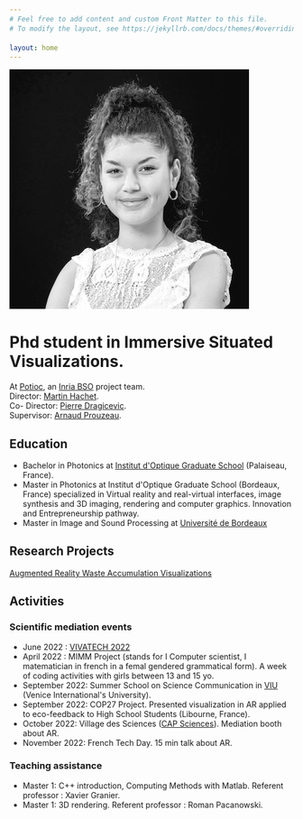```yaml
---
# Feel free to add content and custom Front Matter to this file.
# To modify the layout, see https://jekyllrb.com/docs/themes/#overriding-theme-defaults

layout: home
---
```

![Portrait](/images/1581087526026.jpg)

# Phd student in Immersive Situated Visualizations. 
At [Potioc](https://team.inria.fr/potioc/), an [Inria BSO](https://www.inria.fr/en/inria-centre-university-bordeaux) project team.  
Director: [Martin Hachet](https://people.bordeaux.inria.fr/hachet/).   
Co- Director: [Pierre Dragicevic](http://dragice.fr/).  
Supervisor: [Arnaud Prouzeau](https://www.aprouzeau.com/).  

## Education
- Bachelor in Photonics at [Institut d'Optique Graduate School](https://www.institutoptique.fr/en) (Palaiseau, France). 
- Master in Photonics at Institut d'Optique Graduate School (Bordeaux, France) specialized in Virtual reality and real-virtual interfaces, image synthesis and 3D imaging, rendering and computer graphics. Innovation and Entrepreneurship pathway.
- Master in Image and Sound Processing at [Université de Bordeaux](https://sciences-ingenieur.u-bordeaux.fr/Nos-formations/Master-Ingenierie-des-Systemes-Complexes-ISC/Parcours-Ingenierie-des-Systemes-pour-l-Image-et-le-Signal-ISIS)  

## Research Projects
[Augmented Reality Waste Accumulation Visualizations](https://hal.science/hal-03907474/)  

## Activities
### Scientific mediation events 
- June 2022 : [VIVATECH 2022](https://vivatechnology.com/)
- April 2022 : MIMM Project (stands for I Computer scientist, I matematician in french in a femal gendered grammatical form). A week of coding activities with girls between 13 and 15 yo.
- September 2022: Summer School on Science Communication in [VIU](https://www.univiu.org/) (Venice International's University).
- September 2022: COP27 Project. Presented visualization in AR applied to eco-feedback to High School Students (Libourne, France).
- October 2022: Village des Sciences ([CAP Sciences](https://www.cap-sciences.net/en/homepage/)). Mediation booth about AR.
- November 2022: French Tech Day. 15 min talk about AR.
### Teaching assistance 
- Master 1: C++ introduction, Computing Methods with Matlab. Referent professor : Xavier Granier.
- Master 1: 3D rendering. Referent professor : Roman Pacanowski. 
